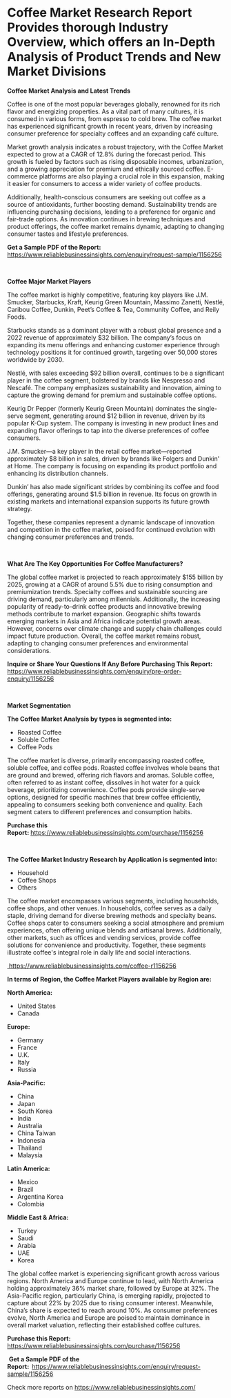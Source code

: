 <p><h1>Coffee Market Research Report Provides thorough Industry Overview, which offers an In-Depth Analysis of Product Trends and New Market Divisions</h1></p><p><strong>Coffee Market Analysis and Latest Trends</strong></p>
<p><p>Coffee is one of the most popular beverages globally, renowned for its rich flavor and energizing properties. As a vital part of many cultures, it is consumed in various forms, from espresso to cold brew. The coffee market has experienced significant growth in recent years, driven by increasing consumer preference for specialty coffees and an expanding café culture.</p><p>Market growth analysis indicates a robust trajectory, with the Coffee Market expected to grow at a CAGR of 12.8% during the forecast period. This growth is fueled by factors such as rising disposable incomes, urbanization, and a growing appreciation for premium and ethically sourced coffee. E-commerce platforms are also playing a crucial role in this expansion, making it easier for consumers to access a wider variety of coffee products.</p><p>Additionally, health-conscious consumers are seeking out coffee as a source of antioxidants, further boosting demand. Sustainability trends are influencing purchasing decisions, leading to a preference for organic and fair-trade options. As innovation continues in brewing techniques and product offerings, the coffee market remains dynamic, adapting to changing consumer tastes and lifestyle preferences.</p></p>
<p><strong>Get a Sample PDF of the Report:&nbsp;</strong> <a href="https://www.reliablebusinessinsights.com/enquiry/request-sample/1156256?utm_campaign=2633&utm_medium=2&utm_source=Github&utm_content=ia&utm_term=07042025&utm_id=coffee">https://www.reliablebusinessinsights.com/enquiry/request-sample/1156256</a></p>
<p>&nbsp;</p>
<p><strong>Coffee Major Market Players</strong></p>
<p><p>The coffee market is highly competitive, featuring key players like J.M. Smucker, Starbucks, Kraft, Keurig Green Mountain, Massimo Zanetti, Nestlé, Caribou Coffee, Dunkin, Peet’s Coffee & Tea, Community Coffee, and Reily Foods. </p><p>Starbucks stands as a dominant player with a robust global presence and a 2022 revenue of approximately $32 billion. The company’s focus on expanding its menu offerings and enhancing customer experience through technology positions it for continued growth, targeting over 50,000 stores worldwide by 2030.</p><p>Nestlé, with sales exceeding $92 billion overall, continues to be a significant player in the coffee segment, bolstered by brands like Nespresso and Nescafé. The company emphasizes sustainability and innovation, aiming to capture the growing demand for premium and sustainable coffee options.</p><p>Keurig Dr Pepper (formerly Keurig Green Mountain) dominates the single-serve segment, generating around $12 billion in revenue, driven by its popular K-Cup system. The company is investing in new product lines and expanding flavor offerings to tap into the diverse preferences of coffee consumers.</p><p>J.M. Smucker—a key player in the retail coffee market—reported approximately $8 billion in sales, driven by brands like Folgers and Dunkin' at Home. The company is focusing on expanding its product portfolio and enhancing its distribution channels.</p><p>Dunkin’ has also made significant strides by combining its coffee and food offerings, generating around $1.5 billion in revenue. Its focus on growth in existing markets and international expansion supports its future growth strategy.</p><p>Together, these companies represent a dynamic landscape of innovation and competition in the coffee market, poised for continued evolution with changing consumer preferences and trends.</p></p>
<p>&nbsp;</p>
<p><strong>What Are The Key Opportunities For Coffee Manufacturers?</strong></p>
<p><p>The global coffee market is projected to reach approximately $155 billion by 2025, growing at a CAGR of around 5.5% due to rising consumption and premiumization trends. Specialty coffees and sustainable sourcing are driving demand, particularly among millennials. Additionally, the increasing popularity of ready-to-drink coffee products and innovative brewing methods contribute to market expansion. Geographic shifts towards emerging markets in Asia and Africa indicate potential growth areas. However, concerns over climate change and supply chain challenges could impact future production. Overall, the coffee market remains robust, adapting to changing consumer preferences and environmental considerations.</p></p>
<p><strong>Inquire or Share Your Questions If Any Before Purchasing This Report:</strong> <a href="https://www.reliablebusinessinsights.com/enquiry/pre-order-enquiry/1156256?utm_campaign=2633&utm_medium=2&utm_source=Github&utm_content=ia&utm_term=07042025&utm_id=coffee">https://www.reliablebusinessinsights.com/enquiry/pre-order-enquiry/1156256</a></p>
<p>&nbsp;</p>
<p><strong>Market Segmentation</strong></p>
<p><strong>The Coffee Market Analysis by types is segmented into:</strong></p>
<p><ul><li>Roasted Coffee</li><li>Soluble Coffee</li><li>Coffee Pods</li></ul></p>
<p><p>The coffee market is diverse, primarily encompassing roasted coffee, soluble coffee, and coffee pods. Roasted coffee involves whole beans that are ground and brewed, offering rich flavors and aromas. Soluble coffee, often referred to as instant coffee, dissolves in hot water for a quick beverage, prioritizing convenience. Coffee pods provide single-serve options, designed for specific machines that brew coffee efficiently, appealing to consumers seeking both convenience and quality. Each segment caters to different preferences and consumption habits.</p></p>
<p><strong>Purchase this Report:&nbsp;</strong><a href="https://www.reliablebusinessinsights.com/purchase/1156256?utm_campaign=2633&utm_medium=2&utm_source=Github&utm_content=ia&utm_term=07042025&utm_id=coffee">https://www.reliablebusinessinsights.com/purchase/1156256</a></p>
<p>&nbsp;</p>
<p><strong>The Coffee Market Industry Research by Application is segmented into:</strong></p>
<p><ul><li>Household</li><li>Coffee Shops</li><li>Others</li></ul></p>
<p><p>The coffee market encompasses various segments, including households, coffee shops, and other venues. In households, coffee serves as a daily staple, driving demand for diverse brewing methods and specialty beans. Coffee shops cater to consumers seeking a social atmosphere and premium experiences, often offering unique blends and artisanal brews. Additionally, other markets, such as offices and vending services, provide coffee solutions for convenience and productivity. Together, these segments illustrate coffee's integral role in daily life and social interactions.</p></p>
<p><a href="https://www.reliablebusinessinsights.com/coffee-r1156256?utm_campaign=2633&utm_medium=2&utm_source=Github&utm_content=ia&utm_term=07042025&utm_id=coffee">&nbsp;https://www.reliablebusinessinsights.com/coffee-r1156256</a></p>
<p><strong>In terms of Region, the Coffee Market Players available by Region are:</strong></p>
<p>
    <p> <strong> North America: </strong>
        <ul>
            <li>United States</li>
            <li>Canada</li>
        </ul>
        </p> 
    <p> <strong> Europe: </strong>
        <ul>
            <li>Germany</li>
            <li>France</li>
            <li>U.K.</li>
            <li>Italy</li>
            <li>Russia</li>
        </ul>
        </p> 
    <p> <strong> Asia-Pacific: </strong>
        <ul>
            <li>China</li>
            <li>Japan</li>
            <li>South Korea</li>
            <li>India</li>
            <li>Australia</li>
            <li>China Taiwan</li>
            <li>Indonesia</li>
            <li>Thailand</li>
            <li>Malaysia</li>
        </ul>
        </p> 
    <p> <strong> Latin America: </strong>
        <ul>
            <li>Mexico</li>
            <li>Brazil</li>
            <li>Argentina Korea</li>
            <li>Colombia</li>
        </ul>
        </p> 
    <p> <strong> Middle East & Africa: </strong>
        <ul>
            <li>Turkey</li>
            <li>Saudi</li>
            <li>Arabia</li>
            <li>UAE</li>
            <li>Korea</li>
        </ul>
    </p>
    </p>
<p><p>The global coffee market is experiencing significant growth across various regions. North America and Europe continue to lead, with North America holding approximately 36% market share, followed by Europe at 32%. The Asia-Pacific region, particularly China, is emerging rapidly, projected to capture about 22% by 2025 due to rising consumer interest. Meanwhile, China’s share is expected to reach around 10%. As consumer preferences evolve, North America and Europe are poised to maintain dominance in overall market valuation, reflecting their established coffee cultures.</p></p>
<p><strong>Purchase this Report: </strong><a href="https://www.reliablebusinessinsights.com/purchase/1156256?utm_campaign=2633&utm_medium=2&utm_source=Github&utm_content=ia&utm_term=07042025&utm_id=coffee">https://www.reliablebusinessinsights.com/purchase/1156256</a></p>
<p>&nbsp;<strong>Get a Sample PDF of the Report:&nbsp;&nbsp;</strong><a href="https://www.reliablebusinessinsights.com/enquiry/request-sample/1156256?utm_campaign=2633&utm_medium=2&utm_source=Github&utm_content=ia&utm_term=07042025&utm_id=coffee">https://www.reliablebusinessinsights.com/enquiry/request-sample/1156256</a></p>
<p><strong></strong></p>
<p>Check more reports on <a href="https://www.reliablebusinessinsights.com/?utm_campaign=2633&utm_medium=2&utm_source=Github&utm_content=ia&utm_term=07042025&utm_id=coffee">https://www.reliablebusinessinsights.com/</a></p>